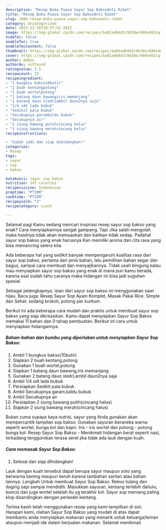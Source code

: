 ```yaml
---
description: "Resep Buka Puasa Sayur Sop BaksoAnti Ribet"
title: "Resep Buka Puasa Sayur Sop BaksoAnti Ribet"
slug: 1886-resep-buka-puasa-sayur-sop-baksoanti-ribet
category: Uncategorized
date: 2022-12-26T10:57:53.201Z
image: https://img-global.cpcdn.com/recipes/ba01ad64d2c9b38e/680x482cq70/sayur-sop-bakso-foto-resep-utama.jpg
hideToc: false
enableToc: true
enableTocContent: false
thumbnail: https://img-global.cpcdn.com/recipes/ba01ad64d2c9b38e/680x482cq70/sayur-sop-bakso-foto-resep-utama.jpg
cover: https://img-global.cpcdn.com/recipes/ba01ad64d2c9b38e/680x482cq70/sayur-sop-bakso-foto-resep-utama.jpg
author: Admin
authorAv: notfound
ratingvalue: 3.5
reviewcount: 25
recipeingredient:
- "1 bungkus bakso10butir"
- "2 buah kentangpotong"
- "1 buah wortelpotong"
- "1 batang daun bawangiris memanjang"
- "2 batang daun sledriambil daun2nya saja"
- "1/4 sdt lada bubuk"
- "Sedikit pala bubuk"
- "Secukupnya garamkaldu bubuk"
- "Secukupnya air"
- "2 siung bawang putihcincang halus"
- "2 siung bawang merahcincang halus"
recipeinstructions:

- "Sudah jadi dan siap dihidangkan!"
categories:
- Resep
tags:
- sayur
- sop
- bakso

katakunci: sayur sop bakso 
nutrition: 147 calories
recipecuisine: Indonesian
preptime: "PT39M"
cooktime: "PT35M"
recipeyield: "2"
recipecategory: Lunch

---
```



Selamat pagi Kamu sedang mencari inspirasi resep sayur sop bakso yang enak? Cara menyiapkannya sangat gampang. Tapi Jika salah mengolah maka hasilnya tidak akan memuaskan dan bahkan tidak sedap. Padahal sayur sop bakso yang enak harusnya Kan memiliki aroma dan cita rasa yang bisa memancing selera kita.


Ada beberapa hal yang sedikit banyak mempengaruhi kualitas rasa dari sayur sop bakso, pertama dari jenis bahan, lalu pemilihan bahan segar dan bagus, sampai cara membuat dan menyajikannya. Tidak usah bingung kalau mau menyiapkan sayur sop bakso yang enak di mana pun kamu berada, karena asal sudah tahu caranya maka hidangan ini bisa jadi suguhan spesial.

Sebagai pelengkapnya, isian dari sayur sop bakso ini menggunakan sawi hijau. Baca juga: Resep Sayur Sop Ayam Komplet, Masak Pakai Rice. Simple dan Sehat. sedang brokoli, potong per kuntum.


Berikut ini ada beberapa cara mudah dan praktis untuk membuat sayur sop bakso yang siap dikreasikan. Kamu dapat menyiapkan Sayur Sop Bakso memakai 11 bahan dan 0 tahap pembuatan. Berikut ini cara untuk menyiapkan hidangannya.

<!--inarticleads1-->

##### Bahan-bahan dan bumbu yang diperlukan untuk menyiapkan Sayur Sop Bakso:

1. Ambil 1 bungkus bakso(10butir)
1. Siapkan 2 buah kentang,potong
1. Gunakan 1 buah wortel,potong
1. Siapkan 1 batang daun bawang,iris memanjang
1. Gunakan 2 batang daun sledri,ambil daun2nya saja
1. Ambil 1/4 sdt lada bubuk
1. Persiapkan Sedikit pala bubuk
1. Ambil Secukupnya garam,kaldu bubuk
1. Ambil Secukupnya air
1. Persiapkan 2 siung bawang putih(cincang halus)
1. Siapkan 2 siung bawang merah(cincang halus)


Bukan cuma supaya kaya nutrisi, sayur yang Anda gunakan akan mempercantik tampilan sop bakso. Gunakan sayuran beraneka warna seperti wortel, bunga kol dan kapri. Iris - iris wortel dan potong - potong bunga kol. Resep Sayur Sop Bakso - Menikmati hidangan berat seperti nasi, terkadang tenggorokan terasa seret jika tidak ada lauk dengan kuah. 

<!--inarticleads2-->

##### Cara memasak Sayur Sop Bakso:


1. Selesai dan siap dihidangkan!

Lauk dengan kuah tersebut dapat berupa sayur maupun soto yang berwarna bening maupun keruh karena tambahan santan atau bahan lainnya. Langkah Untuk membuat Sayur Sop Bakso. Rebus tulang dan daging sapi sampai mendidih. Masukkan sayuran, kentang terlebih dahulu, buncis dan juga wortel setelah itu yg terakhir kol. Sayur sup memang paling klop disandingkan dengan perkedel kentang. 

Terima kasih telah menggunakan resep yang kami tampilkan di sini. Harapan kami, olahan Sayur Sop Bakso yang mudah di atas dapat membantu anda menyiapkan makanan yang menarik untuk keluarga/teman ataupun menjadi ide dalam berjualan makanan. Selamat menikmati
